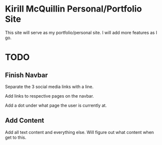# Kirill McQuillin Personal/Portfolio Site

This site will serve as my portfolio/personal site. I will add more features as I go.

# TODO

## Finish Navbar

Separate the 3 social media links with a line.

Add links to respective pages on the navbar. 

Add a dot under what page the user is currently at.

## Add Content
Add all text content and everything else. Will figure out what content when get to this.